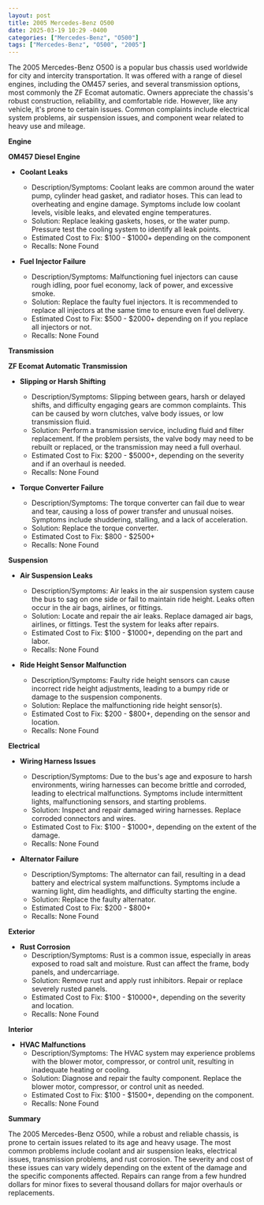```yaml
---
layout: post
title: 2005 Mercedes-Benz O500
date: 2025-03-19 10:29 -0400
categories: ["Mercedes-Benz", "O500"]
tags: ["Mercedes-Benz", "O500", "2005"]
---
```

The 2005 Mercedes-Benz O500 is a popular bus chassis used worldwide for city and intercity transportation. It was offered with a range of diesel engines, including the OM457 series, and several transmission options, most commonly the ZF Ecomat automatic. Owners appreciate the chassis's robust construction, reliability, and comfortable ride. However, like any vehicle, it's prone to certain issues. Common complaints include electrical system problems, air suspension issues, and component wear related to heavy use and mileage.

**Engine**

**OM457 Diesel Engine**

*   **Coolant Leaks**
    *   Description/Symptoms: Coolant leaks are common around the water pump, cylinder head gasket, and radiator hoses. This can lead to overheating and engine damage. Symptoms include low coolant levels, visible leaks, and elevated engine temperatures.
    *   Solution: Replace leaking gaskets, hoses, or the water pump. Pressure test the cooling system to identify all leak points.
    *   Estimated Cost to Fix: $100 - $1000+ depending on the component
    *   Recalls: None Found

*   **Fuel Injector Failure**
    *   Description/Symptoms: Malfunctioning fuel injectors can cause rough idling, poor fuel economy, lack of power, and excessive smoke.
    *   Solution: Replace the faulty fuel injectors. It is recommended to replace all injectors at the same time to ensure even fuel delivery.
    *   Estimated Cost to Fix: $500 - $2000+ depending on if you replace all injectors or not.
    *   Recalls: None Found

**Transmission**

**ZF Ecomat Automatic Transmission**

*   **Slipping or Harsh Shifting**
    *   Description/Symptoms: Slipping between gears, harsh or delayed shifts, and difficulty engaging gears are common complaints. This can be caused by worn clutches, valve body issues, or low transmission fluid.
    *   Solution: Perform a transmission service, including fluid and filter replacement. If the problem persists, the valve body may need to be rebuilt or replaced, or the transmission may need a full overhaul.
    *   Estimated Cost to Fix: $200 - $5000+, depending on the severity and if an overhaul is needed.
    *   Recalls: None Found

*   **Torque Converter Failure**
    *   Description/Symptoms: The torque converter can fail due to wear and tear, causing a loss of power transfer and unusual noises. Symptoms include shuddering, stalling, and a lack of acceleration.
    *   Solution: Replace the torque converter.
    *   Estimated Cost to Fix: $800 - $2500+
    *   Recalls: None Found

**Suspension**

*   **Air Suspension Leaks**
    *   Description/Symptoms: Air leaks in the air suspension system cause the bus to sag on one side or fail to maintain ride height. Leaks often occur in the air bags, airlines, or fittings.
    *   Solution: Locate and repair the air leaks. Replace damaged air bags, airlines, or fittings. Test the system for leaks after repairs.
    *   Estimated Cost to Fix: $100 - $1000+, depending on the part and labor.
    *   Recalls: None Found

*   **Ride Height Sensor Malfunction**
    *   Description/Symptoms: Faulty ride height sensors can cause incorrect ride height adjustments, leading to a bumpy ride or damage to the suspension components.
    *   Solution: Replace the malfunctioning ride height sensor(s).
    *   Estimated Cost to Fix: $200 - $800+, depending on the sensor and location.
    *   Recalls: None Found

**Electrical**

*   **Wiring Harness Issues**
    *   Description/Symptoms: Due to the bus's age and exposure to harsh environments, wiring harnesses can become brittle and corroded, leading to electrical malfunctions. Symptoms include intermittent lights, malfunctioning sensors, and starting problems.
    *   Solution: Inspect and repair damaged wiring harnesses. Replace corroded connectors and wires.
    *   Estimated Cost to Fix: $100 - $1000+, depending on the extent of the damage.
    *   Recalls: None Found

*   **Alternator Failure**
    *   Description/Symptoms: The alternator can fail, resulting in a dead battery and electrical system malfunctions. Symptoms include a warning light, dim headlights, and difficulty starting the engine.
    *   Solution: Replace the faulty alternator.
    *   Estimated Cost to Fix: $200 - $800+
    *   Recalls: None Found

**Exterior**

*   **Rust Corrosion**
    *   Description/Symptoms: Rust is a common issue, especially in areas exposed to road salt and moisture. Rust can affect the frame, body panels, and undercarriage.
    *   Solution: Remove rust and apply rust inhibitors. Repair or replace severely rusted panels.
    *   Estimated Cost to Fix: $100 - $10000+, depending on the severity and location.
    *   Recalls: None Found

**Interior**

*   **HVAC Malfunctions**
    *   Description/Symptoms: The HVAC system may experience problems with the blower motor, compressor, or control unit, resulting in inadequate heating or cooling.
    *   Solution: Diagnose and repair the faulty component. Replace the blower motor, compressor, or control unit as needed.
    *   Estimated Cost to Fix: $100 - $1500+, depending on the component.
    *   Recalls: None Found

**Summary**

The 2005 Mercedes-Benz O500, while a robust and reliable chassis, is prone to certain issues related to its age and heavy usage. The most common problems include coolant and air suspension leaks, electrical issues, transmission problems, and rust corrosion. The severity and cost of these issues can vary widely depending on the extent of the damage and the specific components affected. Repairs can range from a few hundred dollars for minor fixes to several thousand dollars for major overhauls or replacements.

